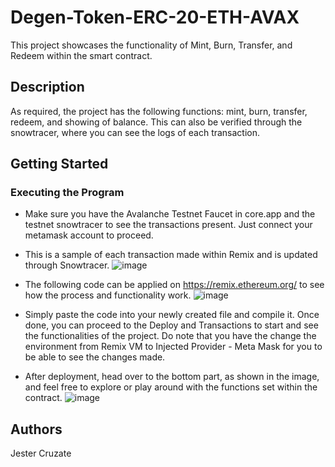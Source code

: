 # Degen-Token-ERC-20-ETH-AVAX
This project showcases the functionality of Mint, Burn, Transfer, and Redeem within the smart contract.

## Description
As required, the project has the following functions: mint, burn, transfer, redeem, and showing of balance. This can also be verified through the snowtracer, where you can see the logs of each transaction. 

## Getting Started
### Executing the Program
* Make sure you have the Avalanche Testnet Faucet in core.app and the testnet snowtracer to see the transactions present. Just connect your metamask account to proceed.
* This is a sample of each transaction made within Remix and is updated through Snowtracer.
![image](https://github.com/user-attachments/assets/1b974980-1add-4d99-bcb0-ef001cda3938)

* The following code can be applied on https://remix.ethereum.org/ to see how the process and functionality work.
![image](https://github.com/user-attachments/assets/1b77ec89-520f-489f-b8b7-56d0749a3cd5)

* Simply paste the code into your newly created file and compile it. Once done, you can proceed to the Deploy and Transactions to start and see the functionalities of the project. Do note that you have the change the environment from Remix VM to Injected Provider - Meta Mask for you to be able to see the changes made.
  
* After deployment, head over to the bottom part, as shown in the image, and feel free to explore or play around with the functions set within the contract.
![image](https://github.com/user-attachments/assets/bef33550-05de-496f-9188-d28cb3383a91)


## Authors
Jester Cruzate
